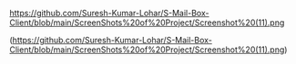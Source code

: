 https://github.com/Suresh-Kumar-Lohar/S-Mail-Box-Client/blob/main/ScreenShots%20of%20Project/Screenshot%20(11).png

(https://github.com/Suresh-Kumar-Lohar/S-Mail-Box-Client/blob/main/ScreenShots%20of%20Project/Screenshot%20(11).png)
